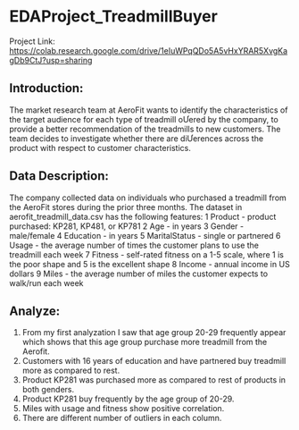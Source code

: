 # EDAProject_TreadmillBuyer
Project Link: https://colab.research.google.com/drive/1eIuWPqQDo5A5vHxYRAR5XvgKagDb9CtJ?usp=sharing
## Introduction:
The market research team at AeroFit wants to identify the characteristics of the target
audience for each type of treadmill oƯered by the company, to provide a better
recommendation of the treadmills to new customers. The team decides to investigate
whether there are diƯerences across the product with respect to customer
characteristics.
## Data Description:
The company collected data on individuals who purchased a treadmill from the AeroFit
stores during the prior three months. The dataset in aerofit_treadmill_data.csv has the
following features:
1 Product - product purchased: KP281, KP481, or KP781
2 Age - in years
3 Gender - male/female
4 Education - in years
5 MaritalStatus - single or partnered
6 Usage - the average number of times the customer plans to use the treadmill
each week
7 Fitness - self-rated fitness on a 1-5 scale, where 1 is the poor shape and 5 is the
excellent shape
8 Income - annual income in US dollars
9 Miles - the average number of miles the customer expects to walk/run each week

## Analyze:
1. From my first analyzation I saw that age group 20-29 frequently appear which shows
that this age group purchase more treadmill from the Aerofit.
2. Customers with 16 years of education and have partnered buy treadmill more as
compared to rest.
3. Product KP281 was purchased more as compared to rest of products in both
genders.
4. Product KP281 buy frequently by the age group of 20-29.
5. Miles with usage and fitness show positive correlation.
6. There are different number of outliers in each column.
